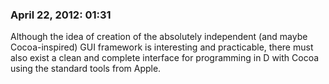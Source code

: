 

### April 22, 2012: 01:31

Although the idea of creation of the absolutely independent (and maybe Cocoa-inspired) GUI framework is interesting and practicable, there must also exist a clean and complete interface for programming in D with Cocoa using the standard tools from Apple.
